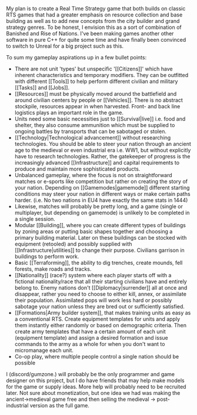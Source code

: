 My plan is to create a Real Time Strategy game that both builds on classic RTS games that had a greater emphasis on resource collection and base building as well as to add new concepts from the city builder and grand strategy genres. To be honest, I envision this as a sort of combination of Banished and Rise of Nations. I've been making games another other software in pure C++ for quite some time and have finally been convinced to switch to Unreal for a big project such as this.

To sum my gameplay aspirations up in a few bullet points:
* There are not unit 'types' but unspecific '[[Citizens]]' which have inherent characteristics and temporary modifiers. They can be outfitted with different [[Tools]] to help perform different civilian and military [[Tasks]] and [[Jobs]].
* [[Resources]] must be physically moved around the battlefield and around civilian centers by people or [[Vehicles]]. There is no abstract stockpile, resources appear in when harvested. Front- and back line logistics plays an important role in the game.
* Units need some basic necessities just to [[Survival|live]] i.e. food and shelter, they also consume ammunition which must be supplied to ongoing battles by transports that can be sabotaged or stolen.
* [[Technology|Technological advancement]] without researching technologies. You should be able to steer your nation through an ancient age to the medieval or even industrial era i.e. WW1, but without explicitly have to research technologies. Rather, the gatekeeper of progress is the increasingly advanced [[Infrastructure]] and capital requirements to produce and maintain more sophisticated products.
* Unbalanced gameplay, where the focus is not on straightforward matches or e-sports like competition but rather on creating the story of your nation. Depending on [[Gamemodes|gamemode]] different starting conditions may steer your nation in different ways or make certain paths harder. (i.e. No two nations in EU4 have exactly the same stats in 1444)
* Likewise, matches will probably be pretty long, and a game (single or multiplayer, but depending on gamemode) is unlikely to be completed in a single session.
* Modular [[Building]], where you can create different types of buildings by zoning areas or putting basic shapes together and choosing a primary building material. Later on these buildings can be stocked with equipment (retooled) and possibly supplied with [[Infrastructure|utilities]] to change their purpose. Civilians garrison in buildings to perform work.
* Basic [[Terraforming]], the ability to dig trenches, create mounds, fell forests, make roads and tracks.
* [[Nationality]] (race?) system where each player starts off with a fictional nationality/race that all their starting civilians have and entirely belong to. Enemy nations don't [[Diplomacy|surrender]] all at once and disappear, rather you need to choose to either kill, annex, or assimilate their population. Assimilated pops will work less hard or possibly sabotage your nation unless they are bred out or sufficiently satisfied. 
* [[Formations|Army builder system]], that makes training units as easy as a conventional RTS. Create equipment templates for units and apply them instantly either randomly or based on demographic criteria. Then create army templates that have a certain amount of each unit (equipment template) and assign a desired formation and issue commands to the army as a whole for when you don't want to micromanage each unit. 
* Co-op play, where multiple people control a single nation should be possible 

I (discord/gumzone.) will probably be the only programmer and game designer on this project, but I do have friends that may help make models for the game or supply ideas. More help will probably need to be recruited later. Not sure about monetization, but one idea we had was making the ancient->medieval game free and then selling the medieval -> post-industrial version as the full game.

